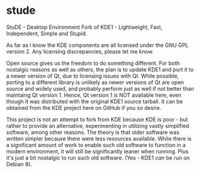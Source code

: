 # stude
StuDE - Desktop Environment Fork of KDE1 - Lightweight, Fast, Independent, Simple and Stupid.

As far as I know the KDE components are all licensed under the GNU GPL version 2. Any licensing discrepancies, please let me know.

Open source gives us the freedom to do something different. For both nostalgic reasons as well as others, the plan is to update KDE1 and port it to a newer version of Qt, due to licensing issues with Qt. While possible, porting to a different library is unlikely as newer versions of Qt are open source and widely used, and probably perform just as well if not better than maintaing Qt version 1. Hence, Qt version 1 is NOT available here, even though it was distributed with the original KDE1 source tarball. It can be obtained from the KDE project here on GitHub if you so desire.

This project is not an attempt to fork from KDE because KDE is poor - but rather to provide an alternative, experimenting in utilizing vastly simplified software, among other reasons. The theory is that older software was written simpler because there were less resources available. While there is a significant amount of work to enable such old software to function in a modern environment, it will still be significantly leaner when running. Plus it's just a bit nostalgic to run such old software. (Yes - KDE1 *can* be run on Debian 8).